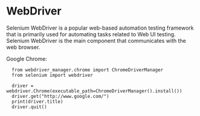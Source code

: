 # WebDriver
Selenium WebDriver is a popular web-based automation testing framework that is primarily used for automating tasks related to Web UI testing.
Selenium WebDriver is the main component that communicates with the web browser.

Google Chrome:

      from webdriver_manager.chrome import ChromeDriverManager
      from selenium import webdriver

      driver = webdriver.Chrome(executable_path=ChromeDriverManager().install())
      driver.get("http://www.google.com/")
      print(driver.title)
      driver.quit()
